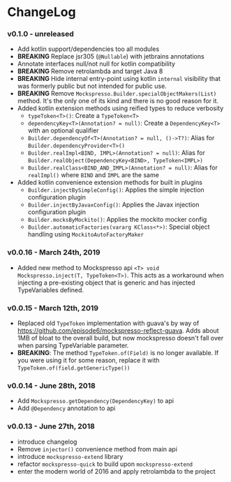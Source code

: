 # ChangeLog

### v0.1.0 - unreleased
 - Add kotlin support/dependencies too all modules
 - **BREAKING** Replace jsr305 (`@Nullable`) with jetbrains annotations
 - Annotate interfaces null/not null for kotlin compatibility
 - **BREAKING** Remove retrolambda and target Java 8
 - **BREAKING** Hide internal entry-point using kotlin `internal` visibility that was formerly public but not intended for public use.
 - **BREAKING** Remove `Mockspresso.Builder.specialObjectMakers(List)` method. It's the only one of its kind and there is no good reason for it.
 - Added kotlin extension methods using reified types to reduce verbosity
     - `typeToken<T>()`: Create a `TypeToken<T>`
     - `dependencyKey<T>(Annotation? = null)`: Create a `DependencyKey<T>` with an optional qualifier
     - `Builder.dependencyOf<T>(Annotation? = null, ()->T?)`: Alias for `Builder.dependencyProvider<T>()`   
     - `Builder.realImpl<BIND, IMPL>(Annotation? = null)`: Alias for `Builder.realObject(DependencyKey<BIND>, TypeToken<IMPL>)`
     - `Builder.realClass<BIND_AND_IMPL>(Annotation? = null)`: Alias for `realImpl()` where `BIND` and `IMPL` are the same
 - Added kotlin convenience extension methods for built in plugins
     - `Builder.injectBySimpleConfig()`: Applies the simple injection configuration plugin
     - `Builder.injectByJavaxConfig()`: Applies the Javax injection configuration plugin
     - `Builder.mocksByMockito()`: Applies the mockito mocker config
     - `Builder.automaticFactories(vararg KClass<*>)`: Special object handling using `MockitoAutoFactoryMaker`

### v0.0.16 - March 24th, 2019
 - Added new method to Mockspresso api `<T> void Mockspresso.inject(T, TypeToken<T>)`. This acts as a workaround when injecting a pre-existing object that is generic and has injected TypeVariables defined.

### v0.0.15 - March 12th, 2019
 - Replaced old `TypeToken` implementation with guava's by way of https://github.com/episode6/mockspresso-reflect-guava. Adds about 1MB of bloat to the overall build, but now mockspresso doesn't fall over when parsing TypeVariable parameter.
 - **BREAKING**: The method `TypeToken.of(Field)` is no longer available. If you were using it for some reason, replace it with `TypeToken.of(field.getGenericType())`  

### v0.0.14 - June 28th, 2018
 - Add `Mockspresso.getDependency(DependencyKey)` to api
 - Add `@Dependency` annotation to api

### v0.0.13 - June 27th, 2018
 - introduce changelog
 - Remove `injector()` convenience method from main api
 - introduce `mockspresso-extend` library
 - refactor `mockspresso-quick` to build upon `mockspresso-extend`
 - enter the modern world of 2016 and apply retrolambda to the project

